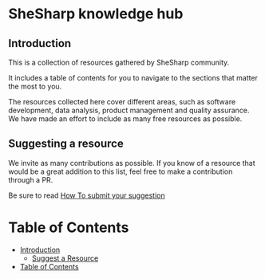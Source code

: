 # SheSharp knowledge hub

## Introduction

This is a collection of resources gathered by SheSharp community.

It includes a table of contents for you to navigate to the sections that matter the most to you.

The resources collected here cover different areas, such as software development, data analysis, product management and quality assurance.
We have made an effort to include as many free resources as possible.

## Suggesting a resource

We invite as many contributions as possible. If you know of a resource that would be a great addition to this list, feel free to make a contribution through a PR.

Be sure to read [How To submit your suggestion](./how-to/submit-your-suggestion.md)

# Table of Contents

- [Introduction](#introduction)
  - [Suggest a Resource](#suggesting-a-resource)
- [Table of Contents](#table-of-contents)
